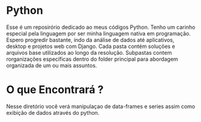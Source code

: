 # Python

Esse é um reposirório dedicado ao meus códigos Python. Tenho um carinho especial pela linguagem por ser minha linguagem nativa em programação. Espero progredir bastante, indo da análise de dados até aplicativos, desktop e projetos web com Django. 
Cada pasta contém soluções e arquivos base utilizados ao longo da resolução. 
Subpastas contem rorganizações específicas dentro do folder principal para abordagem organizada de um ou mais assuntos. 

# O que Encontrará ?

Nesse diretório você verá manipulaçao de data-frames e series assim como exibição de dados através do python.
